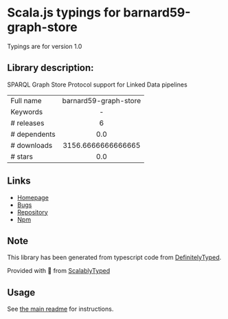 
# Scala.js typings for barnard59-graph-store

Typings are for version 1.0

## Library description:
SPARQL Graph Store Protocol support for Linked Data pipelines

|                    |                 |
| ------------------ | :-------------: |
| Full name          | barnard59-graph-store |
| Keywords           | - |
| # releases         | 6 |
| # dependents       | 0.0 |
| # downloads        | 3156.6666666666665 |
| # stars            | 0.0 |

## Links
- [Homepage](https://github.com/zazuko/barnard59-graph-store)
- [Bugs](https://github.com/zazuko/barnard59-graph-store/issues)
- [Repository](https://github.com/zazuko/barnard59-graph-store)
- [Npm](https://www.npmjs.com/package/barnard59-graph-store)
    


## Note
This library has been generated from typescript code from [DefinitelyTyped](https://definitelytyped.org).

Provided with :purple_heart: from [ScalablyTyped](https://github.com/oyvindberg/ScalablyTyped)

## Usage
See [the main readme](../../readme.md) for instructions.



